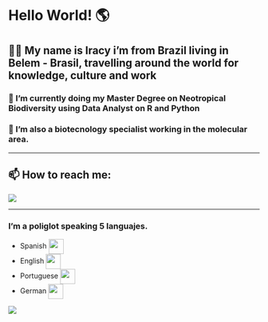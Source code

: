 <h1> Hello World! 🌎 </h1>

<h2> 👨‍💻 My name is Iracy i’m from Brazil living in Belem - Brasil, travelling around the world for knowledge, culture and work </h2>
<h3> 🔭 I’m currently doing my Master Degree on Neotropical Biodiversity using Data Analyst on R and Python</h3>
<h3> 🌱 I’m also a biotecnology specialist working in the molecular area.</h3>

---

<h2>📫 How to reach me: </h2>

<a href="https://www.linkedin.com/in/iracymaiany" target="_blank">
  <img src="https://img.shields.io/badge/LinkedIn-0077B5?style=for-the-badge&logo=linkedin&logoColor=white">
</a>

---

<h3> I’m a poliglot speaking 5 languajes. </h3>

- Spanish <img src="https://www.banderas-mundo.es/data/flags/emoji/apple/160x160/es.png" heigth="25px" width="30px" align="center">
- English <img src="https://www.banderas-mundo.es/data/flags/emoji/apple/160x160/gb.png" heigth="25px" width="30px" align="center">
- Portuguese <img src="https://www.banderas-mundo.es/data/flags/emoji/apple/160x160/br.png" heigth="25px" width="30px" align="center">
- German <img src="https://www.banderas-mundo.es/data/flags/emoji/apple/160x160/de.png" heigth="25px" width="30px" align="center">



<img src ="https://github-readme-stats.vercel.app/api?username=mattydroidx&&show_icons=true&title_color=ffffff&icon_color=bb2acf&text_color=daf7dc&bg_color=151515">
